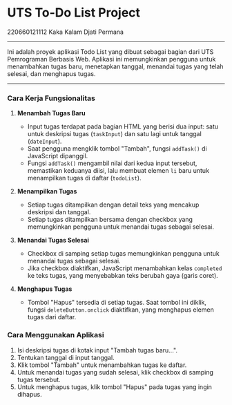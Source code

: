 # UTS To-Do List Project

220660121112
Kaka Kalam Djati Permana

---

Ini adalah proyek aplikasi Todo List yang dibuat sebagai bagian dari UTS Pemrograman Berbasis Web. Aplikasi ini memungkinkan pengguna untuk menambahkan tugas baru, menetapkan tanggal, menandai tugas yang telah selesai, dan menghapus tugas.

---

### Cara Kerja Fungsionalitas

1. **Menambah Tugas Baru**

   - Input tugas terdapat pada bagian HTML yang berisi dua input: satu untuk deskripsi tugas (`taskInput`) dan satu lagi untuk tanggal (`dateInput`).
   - Saat pengguna mengklik tombol "Tambah", fungsi `addTask()` di JavaScript dipanggil.
   - Fungsi `addTask()` mengambil nilai dari kedua input tersebut, memastikan keduanya diisi, lalu membuat elemen `li` baru untuk menampilkan tugas di daftar (`todoList`).

2. **Menampilkan Tugas**

   - Setiap tugas ditampilkan dengan detail teks yang mencakup deskripsi dan tanggal.
   - Setiap tugas ditampilkan bersama dengan checkbox yang memungkinkan pengguna untuk menandai tugas sebagai selesai.

3. **Menandai Tugas Selesai**

   - Checkbox di samping setiap tugas memungkinkan pengguna untuk menandai tugas sebagai selesai.
   - Jika checkbox diaktifkan, JavaScript menambahkan kelas `completed` ke teks tugas, yang menyebabkan teks berubah gaya (garis coret).

4. **Menghapus Tugas**
   - Tombol "Hapus" tersedia di setiap tugas. Saat tombol ini diklik, fungsi `deleteButton.onclick` diaktifkan, yang menghapus elemen tugas dari daftar.

### Cara Menggunakan Aplikasi

1. Isi deskripsi tugas di kotak input "Tambah tugas baru...".
2. Tentukan tanggal di input tanggal.
3. Klik tombol "Tambah" untuk menambahkan tugas ke daftar.
4. Untuk menandai tugas yang sudah selesai, klik checkbox di samping tugas tersebut.
5. Untuk menghapus tugas, klik tombol "Hapus" pada tugas yang ingin dihapus.
